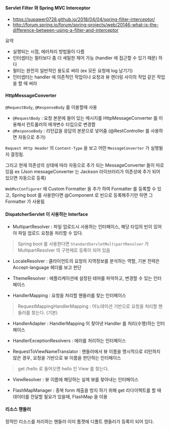 #### Servlet Filter 와 Spring MVC Interceptor

* https://supawer0728.github.io/2018/04/04/spring-filter-interceptor/
* http://forum.spring.io/forum/spring-projects/web/20146-what-is-the-difference-between-using-a-filter-and-interceptor

요약
* 실행되는 시점, 에러처리 방법들이 다름
* 인터셉터는 필터보다 좀 더 세밀한 제어 가능 (handler 에 접근할 수 있기 때문) 하다 
* 필터는 완전히 일반적인 용도로 써라 (ex 모든 요청에 log 남기기)
* 인터셉터는 handler 에 의존적인 작업이나 요청과 뷰 렌더링 사이의 작업 같은 작업을 할 때 써라

#### HttpMessageConverter
`@RequestBody`, `@ResponseBody` 를 이용할때 사용 

* `@RequestBody` : 요청 본문에 들어 있는 메시지를 HttpMessageConverter 를 이용해서 컨트롤러의 매개변수 타입으로 변경함
* `@ResponseBody` : 리턴값을 응답의 본문으로 넣어줌 (@RestController 를 사용하면 자동으로 추가)

`Request Http Header` 의 `Content-Type` 을 보고 어떤 `MessageConverter` 가 실행될지 결정됨.

그리고 현재 의존성의 상태에 따라 자동으로 추가 되는 MessageConverter 들이 따로 있음 ex (Json messageConverter 는 Jackson 라이브러리가 의존성에 추가 되어 있으면 자동으로 등록)

`WebMvcConfigurer` 에 Custom Formatter 을 추가 하여 Formatter 를 등록할 수 있고, Spring boot 를 사용한다면 @Component 로 빈으로 등록해주기만 하면 그 Formatter 가 사용됨

#### DispatcherServlet 이 사용하는 Interface

* MultipartResolver : 파일 업로드시 사용하는 인터페이스, 해당 타입의 빈이 있어야 파일 업로드 요청을 처리할 수 있다.
> Spring boot 를 사용한다면 `StandardServletMultipartResolver` 가 MultipartResolver 의 구현체로 등록이 되어 있음

* LocaleResolver : 클라이언트의 요청의 지역정보를 분석하는 역할, 기본 전략은 Accept-language 헤더를 보고 판단

* ThemeResolver : 애플리케이션에 설정된 테마를 파악하고, 변경할 수 있는 인터페이스

* HandlerMapping : 요청을 처리할 핸들러를 찾는 인터페이스
> RequestMappingHandlerMapping : 어노테이션 기반으로 요청을 처리할 핸들러를 찾는다. (기본)

* HandlerAdapter : HandlerMapping 이 찾아낸 Handler 를 처리(수행)하는 인터페이스

* HandlerExceptionResolvers : 에러를 처리하는 인터페이스

* RequestToViewNameTranslator : 핸들러에서 뷰 이름을 명시적으로 리턴하지 않은 경우, 요청을 기반으로 뷰 이름을 판단하는 인터페이스
> get /hello 로 들어오면 hello 인 View 를 찾는다.
 
* ViewResolver : 뷰 이름에 해당하는 실제 뷰를 찾아내는 인터페이스

* FlashMapManager : 중복 form 제출을 방지 하기 위해 get 리다이렉트를 할 때 데이터를 전달할 필요가 있을때, FlashMap 을 이용 

#### 리소스 핸들러
정적인 리소스를 처리하는 핸들러 이미 톰캣에 디폴트 핸들러가 등록이 되어 있다.